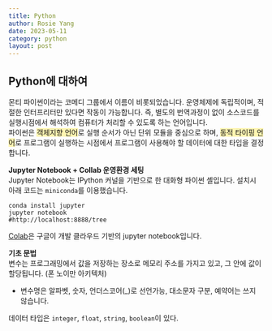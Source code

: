 ```yaml
---
title: Python
author: Rosie Yang
date: 2023-05-11
category: python
layout: post
---
```


## Python에 대하여
몬티 파이썬이라는  코메디 그룹에서 이름이 비롯되었습니다. 운영체제에 독립적이며, 적절한 인터프리터만 있다면 작동이 가능합니다. 즉, 별도의 번역과정이 없이 소스코드를 실행시점에서 해석하여 컴퓨터가 처리할 수 있도록 하는 언어입니다.  
파이썬은 <span style="background-color:#fff5b1">객체지향 언어</span>로 실행 순서가 아닌 단위 모듈을 중심으로 하며, <span style="background-color:#fff5b1">동적 타이핑 언어</span>로 프로그램이 실행하는 시점에서 프로그램이 사용해야 할 데이터에 대한 타입을 결정합니다.  

**Jupyter Notebook + Collab 운영환경 세팅**  
Jupyter Notebook는 IPython 커널을 기반으로 한 대화형 파이썬 셸입니다. 설치시 아래 코드는 ```miniconda```를 이용했습니다.
```shell
conda install jupyter
jupyter notebook
#http://localhost:8888/tree
```
[Colab](https://colab.research.google.com/)은 구글이 개발 클라우드 기반의 jupyter notebook입니다.  

**기초 문법**  
변수는 프로그래밍에서 값을 저장하는 장소로 메모리 주소를 가지고 있고, 그 안에 값이 할당됩니다. (폰 노이만 아키텍처)
+ 변수명은 알파벳, 숫자, 언더스코어(_)로 선언가능, 대소문자 구분, 예약어는 쓰지 않습니다.  

데이터 타입은 ```integer```, ```float```, ```string```, ```boolean```이 있다.  

